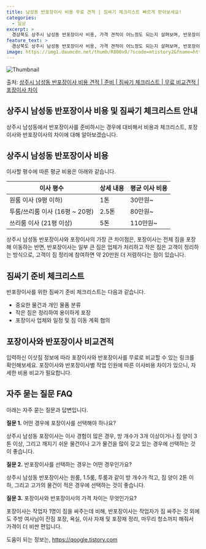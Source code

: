 ```yaml
---
title: 남성동 반포장이사 비용 무료 견적 | 짐싸기 체크리스트 빠르게 받아보세요!
categories:
  - 일상
excerpt: >
  경상북도 상주시 남성동 반포장이사 비용, 가격 견적이 어느정도 되는지 살펴보며, 반포장이사를 준비함에 있어 짐싸기 준비 체크리스트가 무엇인지 보겠습니다. 마지막으로 포장이사와 차이점을 통해 무료 비교견적으로 어떤 것이 더 합리적인 선택인지 공유 드립니다.상주시 남성동 포장이사 견적 샘플 보기 👈 클릭상주시 남성동 포장이사 가격 살펴보기 👈 클릭상주시 남성동 반포장이사 평균 이사 비용평수상주시 남성동 평균 이사 비용원룸 이사9평 이하 (1톤)30만원~투룸/쓰리룸 이사16평 ~ 20평 (2.5톤)80만원~쓰리룸 이사21평 (5톤) ~110만원~우리집 무료 이사견적 받기 👈 클릭포장 vs 반포장: 가장 큰 차이점이사 전 포장과 반포장의 가장 큰 차이점은, 포장이사는 전체 짐을 포장해 이동하는 반면, 반포..
feature_text: >
  경상북도 상주시 남성동 반포장이사 비용, 가격 견적이 어느정도 되는지 살펴보며, 반포장이사를 준비함에 있어 짐싸기 준비 체크리스트가 무엇인지 보겠습니다. 마지막으로 포장이사와 차이점을 통해 무료 비교견적으로 어떤 것이 더 합리적인 선택인지 공유 드립니다.상주시 남성동 포장이사 견적 샘플 보기 👈 클릭상주시 남성동 포장이사 가격 살펴보기 👈 클릭상주시 남성동 반포장이사 평균 이사 비용평수상주시 남성동 평균 이사 비용원룸 이사9평 이하 (1톤)30만원~투룸/쓰리룸 이사16평 ~ 20평 (2.5톤)80만원~쓰리룸 이사21평 (5톤) ~110만원~우리집 무료 이사견적 받기 👈 클릭포장 vs 반포장: 가장 큰 차이점이사 전 포장과 반포장의 가장 큰 차이점은, 포장이사는 전체 짐을 포장해 이동하는 반면, 반포..
image: https://img1.daumcdn.net/thumb/R800x0/?scode=mtistory2&fname=https%3A%2F%2Fblog.kakaocdn.net%2Fdn%2Fc4XKIF%2FbtsHb5S7KQj%2FmOp4Rm04P375qkM4SJ3Hyk%2Fimg.webp
---
```


![Thumbnail](https://img1.daumcdn.net/thumb/R800x0/?scode=mtistory2&fname=https%3A%2F%2Fblog.kakaocdn.net%2Fdn%2Fc4XKIF%2FbtsHb5S7KQj%2FmOp4Rm04P375qkM4SJ3Hyk%2Fimg.webp)

<p>출처: <a href="https://qoogle.tistory.com/9446" rel="dofollow">상주시 남성동 반포장이사 비용 견적 | 준비 | 짐싸기 체크리스트 | 무료 비교견적 | 포장이사 차이</a> </p>

## 상주시 남성동 반포장이사 비용 및 짐싸기 체크리스트 안내

상주시 남성동에서 반포장이사를 준비하시는 경우에 대비해서 비용과 체크리스트, 포장이사와 반포장이사의 차이에 대해 알아보겠습니다.

## 상주시 남성동 반포장이사 비용

이사할 평수에 따른 평균 비용은 아래와 같습니다.

이사 평수 | 상세 내용 | 평균 이사 비용  
---|---|---  
원룸 이사 (9평 이하) | 1톤 | 30만원~  
투룸/쓰리룸 이사 (16평 ~ 20평) | 2.5톤 | 80만원~  
쓰리룸 이사 (21평 이상) | 5톤 | 110만원~  
  
상주시 남성동 반포장이사와 포장이사의 가장 큰 차이점은, 포장이사는 전체 짐을 포장해 이동하는 반면, 반포장이사는 일부 큰 짐은 업체가
처리하고 작은 짐은 고객이 정리하는 방식으로, 고객이 짐 정리에 참여하면 약 20만원 더 저렴하다는 점이 있습니다.

## 짐싸기 준비 체크리스트

반포장이사를 위한 짐싸기 준비 체크리스트는 다음과 같습니다.

  * 중요한 물건과 개인 물품 분류
  * 작은 짐은 정리하여 용이하게 포장
  * 포장이사 업체와 일정 및 짐 이동 계획 협의

## 포장이사와 반포장이사 비교견적

입력하신 이삿짐 정보에 따라 포장이사와 반포장이사를 무료로 비교할 수 있는 링크를 확인해보세요. 포장이사와 반포장이사별 작업 인원에 따른
이사비용 차이가 있으니, 자세한 비용 비교가 필요합니다.

## 자주 묻는 질문 FAQ

아래는 자주 묻는 질문과 답변입니다.

**질문 1.** 어떤 경우에 포장이사를 선택해야 하나요?

상주시 남성동 포장이사는 이사 경험이 많은 경우, 방 개수가 3개 이상이거나 짐 양이 3톤 이상, 그리고 깨지기 쉬운 물건이나 고가 물건을
많이 갖고 있는 경우에 선택하는 것이 좋습니다.

**질문 2.** 반포장이사를 선택하는 경우는 어떤 경우인가요?

상주시 남성동 반포장이사는 원룸, 1.5룸, 투룸과 같이 방 개수가 적고, 짐 양이 2톤 이하, 그리고 고가의 물건이 적은 경우에 선택하는
것이 좋습니다.

**질문 3.** 포장이사와 반포장이사의 가격 차이는 무엇인가요?

포장이사는 작업자 1명이 짐을 싸주는데 비해, 반포장이사는 작업자가 짐 싸주는 것 외에도 주방 여사님이 잔짐 포장, 욕실, 이사 자재 및
포장재 정리, 마무리 청소까지 해줘서 가격이 더 비싼 편입니다.

 

도움이 되는 정보는, <a href="https://qoogle.tistory.com" rel="dofollow">https://qoogle.tistory.com</a>


